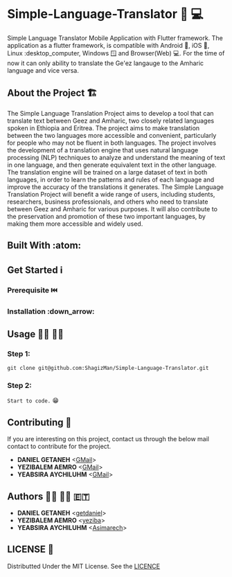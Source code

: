 # Simple-Language-Translator :repeat: :computer:
Simple Language Translator Mobile Application with Flutter framework. The application as a flutter framework, is compatible with Android :iphone:, iOS :iphone:, Linux :desktop_computer, Windows :window: and Browser(Web) :computer:. For the time of now it can only ability to translate the Ge'ez langauge to the Amharic language and vice versa.

## About the Project :building_construction:
The Simple Language Translation Project aims to develop a tool that can translate text between Geez and Amharic, two closely related languages spoken in Ethiopia and Eritrea. The project aims to make translation between the two languages more accessible and convenient, particularly for people who may not be fluent in both languages.
The project involves the development of a translation engine that uses natural language processing (NLP) techniques to analyze and understand the meaning of text in one language, and then generate equivalent text in the other language. The translation engine will be trained on a large dataset of text in both languages, in order to learn the patterns and rules of each language and improve the accuracy of the translations it generates.
The Simple Language Translation Project will benefit a wide range of users, including students, researchers, business professionals, and others who need to translate between Geez and Amharic for various purposes. It will also contribute to the preservation and promotion of these two important languages, by making them more accessible and widely used.

## Built With :atom:

## Get Started :information_source:

### Prerequisite :previous_track_button:

### Installation :down_arrow:

## Usage :running_man: :running_woman:
### Step 1: <br>
`git clone git@github.com:ShagizMan/Simple-Language-Translator.git` <br>

### Step 2: <br>
`Start to code.` :grin:<br>

## Contributing :handshake:
If you are interesting on this project, contact us through the below mail contact to contribute for the project.
* **DANIEL GETANEH** <[GMail](mailto:danielgetaneh2011@gmail.com)>
* **YEZIBALEM AEMRO** <[GMail](mailto:yezbaemiro@gmail.com)>
* **YEABSIRA AYCHILUHM** <[GMail](mailto:yeabsiraaychiluhim@gmail.com)>

## Authors :man_technologist: :woman_technologist: :ethiopia:
 * **DANIEL GETANEH** <[getdaniel](https://www.github.com/getdaniel)> 
 * **YEZIBALEM AEMRO** <[yeziba](https://www.github.com/yeziba)> 
 * **YEABSIRA AYCHILUHM** <[Asimarech](https://www.github.com/Asimarech)> 

## LICENSE :1st_place_medal:
Distributted Under the MIT License. See the [LICENCE](https://github.com/getdaniel/simple_language_translator/blob/main/LICENSE)
